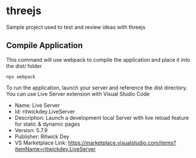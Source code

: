 # threejs
Sample project used to test and review ideas with threejs

## Compile Application

This command will use webpack to compile the application and place it into the dist/ folder
```
npx webpack 
```

To run the application, launch your server and reference the dist directory. You can use Live Server extension with Visual Studio Code

-   Name: Live Server
-   Id: ritwickdey.LiveServer
-   Description: Launch a development local Server with live reload feature for static & dynamic pages
-   Version: 5.7.9
-   Publisher: Ritwick Dey
-   VS Marketplace Link: https://marketplace.visualstudio.com/items?itemName=ritwickdey.LiveServer